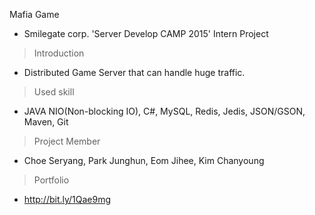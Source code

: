 Mafia Game

- Smilegate corp. 'Server Develop CAMP 2015' Intern Project

> Introduction

- Distributed Game Server that can handle huge traffic.

> Used skill

- JAVA NIO(Non-blocking IO), C#, MySQL, Redis, Jedis, JSON/GSON, Maven, Git

> Project Member

- Choe Seryang, Park Junghun, Eom Jihee, Kim Chanyoung

> Portfolio

- http://bit.ly/1Qae9mg
